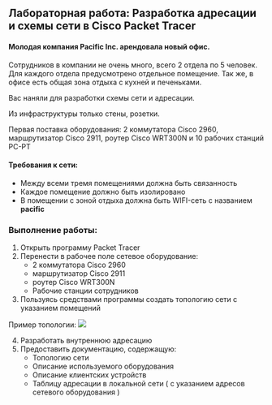 ## Лабораторная работа: Разработка адресации и схемы сети в Cisco Packet Tracer

#### Молодая компания Pacific Inc. арендовала новый офис.
Сотрудников в компании не очень много, всего 2 отдела по 5 человек.
Для каждого отдела предусмотрено отдельное помещение. Так же, в офисе есть общая зона отдыха с кухней и печеньками.

Вас наняли для разработки схемы сети и адресации.

Из инфраструктуры только стены, розетки.

Первая поставка оборудования: 2 коммутатора Cisco 2960, маршрутизатор Cisco 2911, роутер Cisco WRT300N и 10 рабочих станций PC-PT

#### Требования к сети:
- Между всеми тремя помещениями должна быть связанность
- Каждое помещение должно быть изолировано
- В помещении с зоной отдыха должна быть WIFI-сеть с названием **pacific**

### Выполнение работы:

1. Открыть программу Packet Tracer
2. Перенести в рабочее поле сетевое оборудование:
    -  2 коммутатора Cisco 2960
    -  маршрутизатор Cisco 2911
    -  роутер Cisco WRT300N
    -  Рабочие станции сотрудников
3. Пользуясь средствами программы создать топологию сети с указанием помещений

Пример топологии:
![](https://github.com/wadepac/juniors/blob/main/01_%D0%A0%D0%B0%D0%B7%D1%80%D0%B0%D0%B1%D0%BE%D1%82%D0%BA%D0%B0%20%D0%B0%D0%B4%D1%80%D0%B5%D1%81%D0%B0%D1%86%D0%B8%D0%B8%20%D0%B8%20%D1%81%D1%85%D0%B5%D0%BC%D1%8B%20%D1%81%D0%B5%D1%82%D0%B8/l_01_topology.png)

4. Разработать внутреннюю адресацию 
5. Предоставить документацию, содержащую:
    - Топологию сети
    - Описание используемого оборудования
    - Описание клиентских устройств
    - Таблицу адресации в локальной сети ( с указанием адресов сетевого оборудования )
